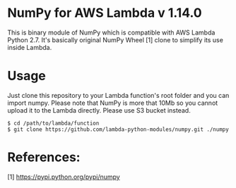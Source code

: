 # NumPy for AWS Lambda v 1.14.0
This is binary module of NumPy which is compatible with AWS Lambda Python 2.7. It's basically original NumPy Wheel [1] clone to simplify its use inside Lambda.

# Usage
Just clone this repository to your Lambda function's root folder and you can import numpy. Please note that NumPy is more that 10Mb so you cannot upload it to the Lambda directly. Please use S3 bucket instead.

```
$ cd /path/to/lambda/function
$ git clone https://github.com/lambda-python-modules/numpy.git ./numpy
```

# References:
[1] https://pypi.python.org/pypi/numpy
